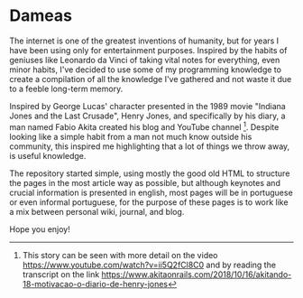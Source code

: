 # Dameas

The internet is one of the greatest inventions of humanity, but for years I have been using only for entertainment purposes. Inspired by the habits of geniuses like Leonardo da Vinci of taking vital notes for everything, even minor habits, I've decided to use some of my programming knowledge to create a compilation of all the knowledge I've gathered and not waste it due to a feeble long-term memory.

Inspired by George Lucas' character presented in the 1989 movie "Indiana Jones and the Last Crusade", Henry Jones, and  specifically by his diary, a man named Fabio Akita created his blog and YouTube channel [^1]. Despite looking like a simple habit from a man not much know outside his community, this inspired me highlighting that a lot of things we throw away, is useful knowledge.

The repository started simple, using mostly the good old HTML to structure the pages in the most article way as possible, but although keynotes and crucial information is presented in english, most pages will be in portuguese or even informal portuguese, for the purpose of these pages is to work like a mix between personal wiki, journal, and blog.

Hope you enjoy!

[^1]: This story can be seen with more detail on the video https://www.youtube.com/watch?v=ii5Q2fCl8C0 and by reading the transcript on the link https://www.akitaonrails.com/2018/10/16/akitando-18-motivacao-o-diario-de-henry-jones